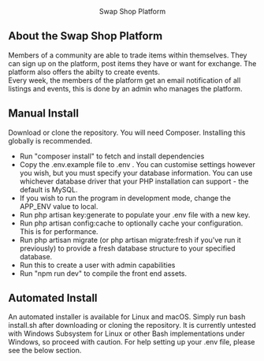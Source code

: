 <p align="center">
   Swap Shop Platform
</p>

## About the Swap Shop Platform
Members of a community are able to trade items within themselves. They can sign up on the platform, post items they have or want for exchange. The platform also offers the abilty to create events. <br/>
Every week, the members of the platform get an email notification of all listings and events, this is done by an admin who manages the platform.


## Manual Install
Download or clone the repository.
You will need Composer. Installing this globally is recommended.
* Run "composer install" to fetch and install dependencies
* Copy the .env.example file to .env . You can customise settings however you wish, but you must specify your database information. You can use whichever database driver that your PHP installation can support - the default is MySQL.
* If you wish to run the program in development mode, change the APP_ENV value to local.
* Run php artisan key:generate to populate your .env file with a new key.
* Run php artisan config:cache to optionally cache your configuration. This is for performance.
* Run php artisan migrate (or php artisan migrate:fresh if you've run it previously) to provide a fresh database structure to your specified database.
* Run this to create a user with admin capabilities
* Run "npm run dev" to compile the front end assets.


## Automated Install
An automated installer is available for Linux and macOS. Simply run bash install.sh after downloading or cloning the repository. It is currently untested with Windows Subsystem for Linux or other Bash
implementations under Windows, so proceed with caution. For help setting up your .env file, please see the below section.





